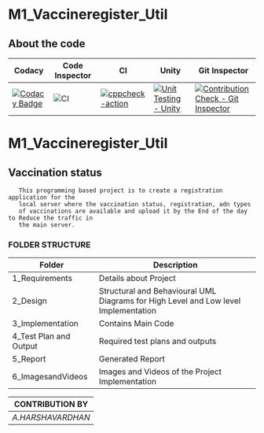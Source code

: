 # M1_Vaccineregister_Util 
## About the code
| Codacy | Code Inspector | CI | Unity | Git Inspector |
| --- | --- | --- | --- | --- |
| [![Codacy Badge](https://app.codacy.com/project/badge/Grade/c875ac4eede94456bacf7e43360cb2c3)](https://www.codacy.com/gh/Harsha7337/M1_Vaccineregister_Util/dashboard?utm_source=github.com&amp;utm_medium=referral&amp;utm_content=Harsha7337/M1_Vaccineregister_Util&amp;utm_campaign=Badge_Grade) | ![CI](https://api.codiga.io/project/31267/status/svg) | [![cppcheck-action](https://github.com/Harsha7337/M1_Vaccineregister_Util/actions/workflows/windows_c-cpp.yml/badge.svg)](https://github.com/Harsha7337/M1_Vaccineregister_Util/actions/workflows/windows_c-cpp.yml) | [![Unit Testing - Unity](https://github.com/Harsha7337/M1_Vaccineregister_Util/actions/workflows/unity.yml/badge.svg)](https://github.com/Harsha7337/M1_Vaccineregister_Util/actions/workflows/unity.yml) |  [![Contribution Check - Git Inspector](https://github.com/Harsha7337/M1_Vaccineregister_Util/actions/workflows/Git_Inspector.yml/badge.svg)](https://github.com/Harsha7337/M1_Vaccineregister_Util/actions/workflows/Git_Inspector.yml) |



# M1_Vaccineregister_Util
## Vaccination status

       This programming based project is to create a registration application for the 
       local server where the vaccination status, registration, adn types
       of vaccinations are available and upload it by the End of the day to Reduce the traffic in
       the main server.
### FOLDER STRUCTURE
| Folder  | Description  |
|--- |--- |
| 1_Requirements | Details about Project |
| 2_Design | Structural and Behavioural UML Diagrams for High Level and Low level Implementation |
| 3_Implementation | Contains Main Code |
| 4_Test Plan and Output | Required test plans and outputs |
| 5_Report | Generated Report |
| 6_ImagesandVideos | Images and Videos of the Project Implementation |


| CONTRIBUTION BY |
| --- |
| *A.HARSHAVARDHAN* |

